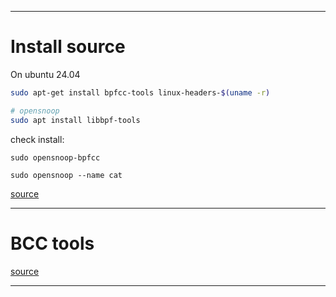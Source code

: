 
---

# Install source

On ubuntu 24.04
```bash
sudo apt-get install bpfcc-tools linux-headers-$(uname -r)

# opensnoop
sudo apt install libbpf-tools
```

check install:
```
sudo opensnoop-bpfcc

sudo opensnoop --name cat
```

[source](https://github.com/iovisor/bcc/blob/master/INSTALL.md)

---

# BCC tools

[source](https://github.com/iovisor/bcc?tab=readme-ov-file)

---
